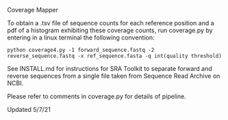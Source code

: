 Coverage Mapper

To obtain a .tsv file of sequence counts for each reference position and a pdf of a histogram exhibiting these coverage counts, run coverage.py by entering in a linux terminal the following convention:

```
python coverage4.py -1 forward_sequence.fastq -2 reverse_sequence.fastq -x ref_sequence.fasta -q int(quality threshold)
```

See INSTALL.md for instructions for SRA Toolkit to separate forward and reverse sequences from a single file taken from Sequence Read Archive on NCBI.

Please refer to comments in coverage.py for details of pipeline.


Updated 5/7/21
